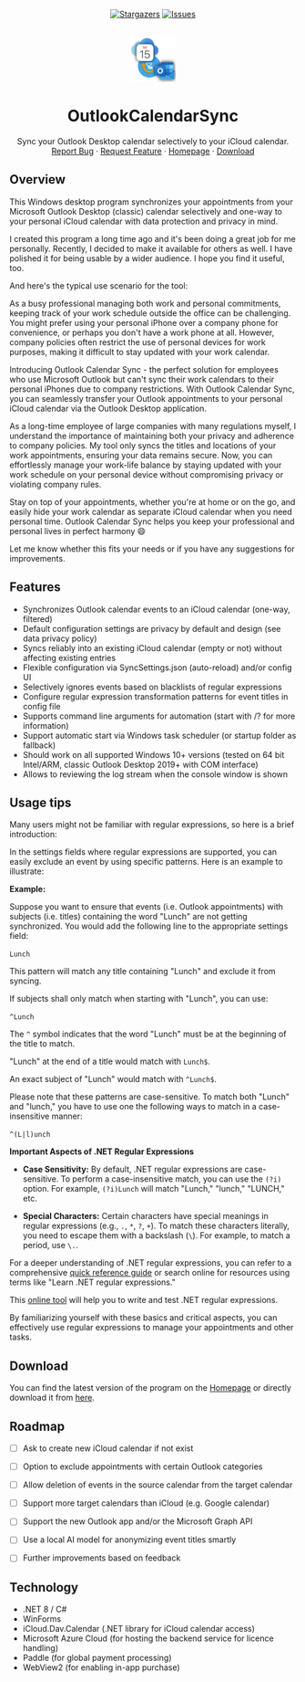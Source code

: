 <!-- SHIELDS -->
<div align="center">

[![Stargazers][stars-shield]][stars-url]
[![Issues][issues-shield]][issues-url]

</div>

<!-- PROJECT LOGO -->
<br />
<div align="center">
  <a href="https://github.com/thgossler/OutlookCalendarSync-pub">
    <img src="images/logo.png" alt="Logo" width="80" height="80">
  </a>

  <h1 align="center">OutlookCalendarSync</h1>

  <p align="center">
    Sync your Outlook Desktop calendar selectively to your iCloud calendar.
    <br />
    <a href="https://github.com/thgossler/OutlookCalendarSync-pub/issues">Report Bug</a>
    ·
    <a href="https://github.com/thgossler/OutlookCalendarSync-pub/issues">Request Feature</a>
    ·
    <a href="https://OutlookCalendarSync.apps.thomas-gossler.de">Homepage</a>
    ·
    <a href="https://licensingtg.blob.core.windows.net/downloads/OutlookCalendarSync-Setup.exe">Download</a>
  </p>
</div>


## Overview

This Windows desktop program synchronizes your appointments from your Microsoft Outlook Desktop (classic) calendar 
selectively and one-way to your personal iCloud calendar with data protection and privacy in mind.

I created this program a long time ago and it's been doing a great job for me personally. Recently, I decided to make
it available for others as well. I have polished it for being usable by a wider audience. I hope you find it useful, too. 

And here's the typical use scenario for the tool:

As a busy professional managing both work and personal commitments, keeping track of your work schedule outside the
office can be challenging. You might prefer using your personal iPhone over a company phone for convenience, or perhaps
you don't have a work phone at all. However, company policies often restrict the use of personal devices for work
purposes, making it difficult to stay updated with your work calendar.

Introducing Outlook Calendar Sync - the perfect solution for employees who use Microsoft Outlook but can't sync their
work calendars to their personal iPhones due to company restrictions. With Outlook Calendar Sync, you can seamlessly
transfer your Outlook appointments to your personal iCloud calendar via the Outlook Desktop application.

As a long-time employee of large companies with many regulations myself, I understand the importance of maintaining both
your privacy and adherence to company policies. My tool only syncs the titles and locations of your work appointments,
ensuring your data remains secure. Now, you can effortlessly manage your work-life balance by staying updated with your
work schedule on your personal device without compromising privacy or violating company rules.

Stay on top of your appointments, whether you're at home or on the go, and easily hide your work calendar as separate
iCloud calendar when you need personal time. Outlook Calendar Sync helps you keep your professional and personal lives
in perfect harmony :smile:

Let me know whether this fits your needs or if you have any suggestions for improvements.


## Features

- Synchronizes Outlook calendar events to an iCloud calendar (one-way, filtered)
- Default configuration settings are privacy by default and design (see data privacy policy)
- Syncs reliably into an existing iCloud calendar (empty or not) without affecting existing entries
- Flexible configuration via SyncSettings.json (auto-reload) and/or config UI
- Selectively ignores events based on blacklists of regular expressions
- Configure regular expression transformation patterns for event titles in config file
- Supports command line arguments for automation (start with /? for more information)
- Support automatic start via Windows task scheduler (or startup folder as fallback)
- Should work on all supported Windows 10+ versions (tested on 64 bit Intel/ARM, classic Outlook Desktop 2019+ with COM interface)
- Allows to reviewing the log stream when the console window is shown


## Usage tips

Many users might not be familiar with regular expressions, so here is a brief introduction:

In the settings fields where regular expressions are supported, you can easily exclude an event by using specific patterns. Here is an example to illustrate:

**Example:**

Suppose you want to ensure that events (i.e. Outlook appointments) with subjects (i.e. titles) containing the word "Lunch" are not getting synchronized. You would add the following line to the appropriate settings field:

`Lunch`

This pattern will match any title containing "Lunch" and exclude it from syncing. 

If subjects shall only match when starting with "Lunch", you can use:

`^Lunch`

The `^` symbol indicates that the word "Lunch" must be at the beginning of the title to match.

"Lunch" at the end of a title would match with `Lunch$`.

An exact subject of "Lunch" would match with `^Lunch$`.

Please note that these patterns are case-sensitive. To match both "Lunch" and "lunch," you have to use one the following ways to match in a case-insensitive manner:

`^(L|l)unch`

**Important Aspects of .NET Regular Expressions**

- **Case Sensitivity:** By default, .NET regular expressions are case-sensitive. To perform a case-insensitive match, you can use the `(?i)` option. For example, `(?i)Lunch` will match "Lunch," "lunch," "LUNCH," etc.

- **Special Characters:** Certain characters have special meanings in regular expressions (e.g., `.`, `*`, `?`, `+`). To match these characters literally, you need to escape them with a backslash (`\`). For example, to match a period, use `\.`.

For a deeper understanding of .NET regular expressions, you can refer to a comprehensive [quick reference guide](https://download.microsoft.com/download/D/2/4/D240EBF6-A9BA-4E4F-A63F-AEB6DA0B921C/Regular%20expressions%20quick%20reference.pdf) or search online for resources using terms like "Learn .NET regular expressions."

This [online tool](https://regex101.com/r/mziATF/1) will help you to write and test .NET regular expressions.

By familiarizing yourself with these basics and critical aspects, you can effectively use regular expressions to manage your appointments and other tasks.


## Download

You can find the latest version of the program on the 
<a href="https://OutlookCalendarSync.apps.thomas-gossler.de" target="_blank">Homepage</a> 
or directly download it from 
[here](https://licensingtg.blob.core.windows.net/downloads/OutlookCalendarSync-Setup.exe).


## Roadmap

- [ ] Ask to create new iCloud calendar if not exist
- [ ] Option to exclude appointments with certain Outlook categories
- [ ] Allow deletion of events in the source calendar from the target calendar
- [ ] Support more target calendars than iCloud (e.g. Google calendar)
- [ ] Support the new Outlook app and/or the Microsoft Graph API
- [ ] Use a local AI model for anonymizing event titles smartly
- [ ] Further improvements based on feedback


## Technology

- .NET 8 / C#
- WinForms
- iCloud.Dav.Calendar (.NET library for iCloud calendar access)
- Microsoft Azure Cloud (for hosting the backend service for licence handling)
- Paddle (for global payment processing)
- WebView2 (for enabling in-app purchase)


<!-- MARKDOWN LINKS & IMAGES (https://www.markdownguide.org/basic-syntax/#reference-style-links) -->
[contributors-shield]: https://img.shields.io/github/contributors/thgossler/OutlookCalendarSync-pub.svg
[contributors-url]: https://github.com/thgossler/OutlookCalendarSync-pub/graphs/contributors
[forks-shield]: https://img.shields.io/github/forks/thgossler/OutlookCalendarSync-pub.svg
[forks-url]: https://github.com/thgossler/OutlookCalendarSync-pub/network/members
[stars-shield]: https://img.shields.io/github/stars/thgossler/OutlookCalendarSync-pub.svg
[stars-url]: https://github.com/thgossler/OutlookCalendarSync-pub/stargazers
[issues-shield]: https://img.shields.io/github/issues/thgossler/OutlookCalendarSync-pub.svg
[issues-url]: https://github.com/thgossler/OutlookCalendarSync-pub/issues

